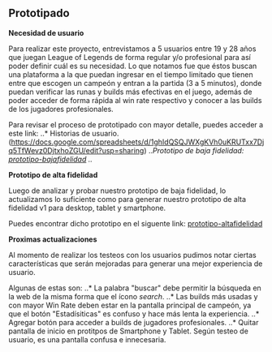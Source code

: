 ## Prototipado

**Necesidad de usuario**

Para realizar este proyecto, entrevistamos a 5 usuarios entre 19 y 28 años que juegan League of Legends de forma regular y/o profesional para así poder definir cuál es su necesidad. 
Lo que notamos fue que éstos buscan una plataforma a la que puedan ingresar en el tiempo limitado que tienen entre que escogen un campeón y entran a la partida (3 a 5 minutos), donde puedan verificar las runas y builds  más efectivas en el juego, además de poder acceder de forma rápida al win rate respectivo y conocer a las builds de los jugadores profesionales.

Para revisar el proceso de prototipado con mayor detalle, puedes acceder a este link:
..* Historias de usuario.(https://docs.google.com/spreadsheets/d/1ghIdQSQJWXgKVh0uKRUTxx7Djq5TfWevz0DjtxhoZGU/edit?usp=sharing)
..*Prototipo de baja fidelidad: [prototipo-bajafidelidad](https://docs.google.com/presentation/d/1ej4QDY8v3WLXscz5n_iLCVfJGWxfDlcaHXy3VozF6JI/edit?usp=sharing)
..*

**Prototipo de alta fidelidad**

Luego de analizar y probar nuestro prototipo de baja fidelidad, lo actualizamos lo suficiente como para generar nuestro prototipo de alta fidelidad v1 para desktop, tablet y smartphone.

Puedes encontrar dicho prototipo en el siguente link: [prototipo-altafidelidad](https://www.figma.com/file/I69imcPpCebIgp8fvLJhOPJb/BuilderLab?node-id=57%3A0)


**Proximas actualizaciones**

Al momento de realizar los testeos con los usuarios pudimos notar ciertas características que serán mejoradas para generar una mejor experiencia de usuario.

Algunas de estas son:
..* La palabra "buscar" debe permitir la búsqueda en la web de la misma forma que el ícono <i>search</i>.
..* Las builds más usadas y con mayor Win Rate deben estar en la pantalla principal de campeón, ya que el botón "Estadísiticas" es confuso y hace más lenta la experiencia.
..* Agregar botón para acceder a builds de jugadores profesionales.
..* Quitar pantalla de inicio en protitpos de Smartphone y Tablet. Según testeo de usuario, es una pantalla confusa e innecesaria.